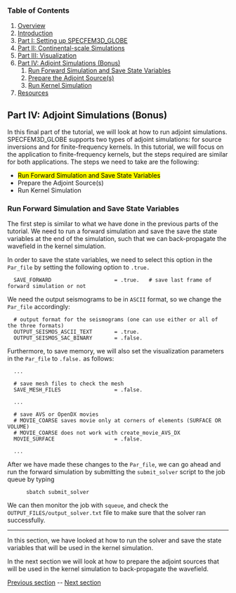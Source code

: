 ### Table of Contents
1. [Overview](/index.md)
2. [Introduction](/intro_specfem.md)
3. [Part I: Setting up SPECFEM3D_GLOBE](/setup_specfem3d.md)
4. [Part II: Continental-scale Simulations](/prepare_data.md)
5. [Part III: Visualization](/vis_seismo.md)
6. [Part IV: Adjoint Simulations (Bonus)](/run_adj_solver.md)
    1. [Run Forward Simulation and Save State Variables](/run_adj_solver.md)
    2. [Prepare the Adjoint Source(s)](/prepare_adj_source.md)
    3. [Run Kernel Simulation](/run_adj_kernel.md)
7. [Resources](resources.md)


## Part IV: Adjoint Simulations (Bonus)

In this final part of the tutorial, we will look at how to run adjoint
simulations. SPECFEM3D_GLOBE supports two types of adjoint simulations: for
source inversions and for finite-frequency kernels. In this tutorial, we will
focus on the application to finite-frequency kernels, but the steps required
are similar for both applications. The steps we need to take are the following: 

* <mark>Run Forward Simulation and Save State Variables</mark>
* Prepare the Adjoint Source(s)
* Run Kernel Simulation

### Run Forward Simulation and Save State Variables
The first step is similar to what we have done in the previous parts of the
tutorial. We need to run a forward simulation and save the save the state
variables at the end of the simulation, such that we can back-propagate the
wavefield in the kernel simulation.

In order to save the state variables, we need to select this option in the
`Par_file` by setting the following option to `.true.`

      SAVE_FORWARD                    = .true.   # save last frame of forward simulation or not

We need the output seismograms to be in `ASCII` format, so we change the
`Par_file` accordingly:

      # output format for the seismograms (one can use either or all of the three formats)
      OUTPUT_SEISMOS_ASCII_TEXT       = .true.
      OUTPUT_SEISMOS_SAC_BINARY       = .false.

Furthermore, to save memory, we will also set the visualization parameters in the `Par_file`
to `.false.` as follows:

      ...

      # save mesh files to check the mesh
      SAVE_MESH_FILES                 = .false.

      ...

      # save AVS or OpenDX movies
      # MOVIE_COARSE saves movie only at corners of elements (SURFACE OR VOLUME)
      # MOVIE_COARSE does not work with create_movie_AVS_DX
      MOVIE_SURFACE                   = .false.

      ...

After we have made these changes to the `Par_file`, we can go ahead and run the
forward simulation by submitting the `submit_solver` script to the job queue by
typing

```shell
      sbatch submit_solver
```

We can then monitor the job with `squeue`, and check the
`OUTPUT_FILES/output_solver.txt` file to make sure that the solver ran
successfully.

---
In this section, we have looked at how to run the solver and save the state
variables that will be used in the kernel simulation.

In the next section we will look at how to prepare the adjoint sources that
will be used in the kernel simulation to back-propagate the wavefield.

[Previous section](/vis_movie.md) -- [Next section](/prepare_adj_source.md)
